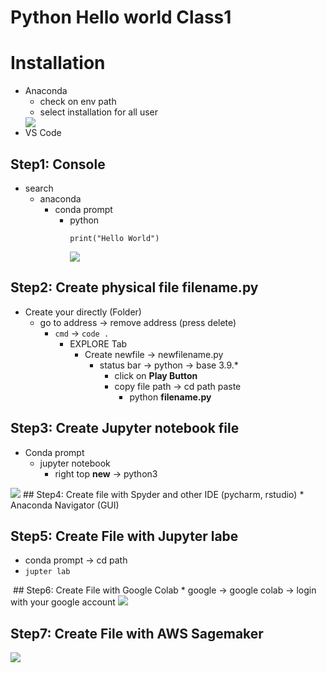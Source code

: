 # Python Hello world Class1
# Installation
* Anaconda
    * check on env path
    * select installation for all user
    <image src="https://github.com/FaisalAliQurashi/SaylaniAi-Ds/blob/6778a72d41af9d1cde021144840f0490a0c4c529/Capture.PNG">
* VS Code
## Step1: Console
* search
    * anaconda
        * conda prompt
            * python
                ```
                print("Hello World")
                ```
                <image src="https://github.com/FaisalAliQurashi/SaylaniAi-Ds/blob/6778a72d41af9d1cde021144840f0490a0c4c529/Capture1.PNG">

## Step2: Create physical file filename.py
* Create your directly (Folder)
    * go to address -> remove address (press delete)
        * `cmd` -> `code .`
            * EXPLORE Tab
                * Create newfile -> newfilename.py
                    * status bar -> python -> base 3.9.*
                        * click on **Play Button**
                        * copy file path -> cd path paste
                            * python **filename.py** 
                            <image sre="https://github.com/FaisalAliQurashi/SaylaniAi-Ds/blob/ceaab18d792c32d59a48662ec130fc5116fdc565/Capture2.PNG">
## Step3: Create Jupyter notebook file
* Conda prompt 
    * jupyter notebook
        * right top **new** -> python3
<image src="https://github.com/FaisalAliQurashi/SaylaniAi-Ds/blob/5b721e8d349109ede1db14f174af3a1cbcc85e6e/Capture4.PNG">
## Step4: Create file with Spyder and other IDE (pycharm, rstudio)
* Anaconda Navigator (GUI) 
<image sre="https://github.com/FaisalAliQurashi/SaylaniAi-Ds/blob/f90c4d4f20fe41788126b8536821a209d1993fef/Capture6.PNG">

## Step5: Create File with Jupyter labe
* conda prompt -> cd path
* `jupter lab`
<image sre="https://github.com/FaisalAliQurashi/SaylaniAi-Ds/blob/16ae45b7895b455567eb853f107d22f340fd8d7f/Capture5.PNG">
## Step6: Create File with Google Colab
* google -> google colab -> login with your google account
<image src="https://github.com/FaisalAliQurashi/SaylaniAi-Ds/commit/628186aadbb1fb007907d9adaff150c652bdfc0c">

## Step7: Create File with AWS Sagemaker
<img src="https://d2908q01vomqb2.cloudfront.net/da4b9237bacccdf19c0760cab7aec4a8359010b0/2021/11/23/04_smstudiolab_jupyter2.png">